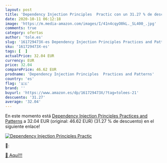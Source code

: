 ```yaml
---
layout: post
title: 'Dependency Injection Principles  Practic con un 31.27 % de descuento'
date: 2020-10-11 06:12:18
image: 'https://m.media-amazon.com/images/I/41n4cqyO0kL._SL400_.jpg'
comments: true
category: ofertas
author: 'tole.es'
slug: '161729473X-es Dependency Injection Principles Practices and Patterns'
sku: '161729473X-es'
tags: [  ]
actualPrice: 32.04 EUR
currency: EUR
price: 32.04
comparePrice: 46.62 EUR
prodname: 'Dependency Injection Principles  Practices and Patterns'
country: 'es'
flag: '🇪🇸'
brand: ''
buyurl: 'https://www.amazon.es/dp/161729473X/?tag=tolees-21'
descuento: '31.27'
average: '32.04'
---
```


En este momento está [Dependency Injection Principles  Practices and Patterns](https://www.amazon.es/dp/161729473X/?tag=tolees-21) a 32.04 EUR (original: 46.62 EUR) (31.27 %  de descuento) en el siguiente enlace!

[![Dependency Injection Principles  Practic](https://m.media-amazon.com/images/I/41n4cqyO0kL._SL400_.jpg)](https://www.amazon.es/dp/161729473X/?tag=tolees-21)

🔎:


[🛒 Aquí!!!](https://www.amazon.es/dp/161729473X/?tag=tolees-21)
